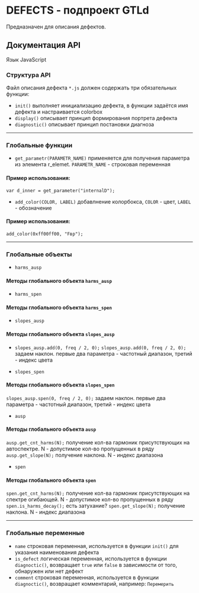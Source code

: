 # DEFECTS - подпроект GTLd

Предназначен для описания дефектов.

## Документация API
Язык JavaScript

### Структура API

Файл описания дефекта ```*.js``` должен содержать три обязательных функции:
* ``init()`` выполняет инициализацию дефекта, в функции задаётся имя дефекта и настраивается colorbox
* ``display()`` описывает принцип формирования портрета дефекта
* ``diagnostic()`` описывает принцип постановки диагноза

<hr>

### Глобальные функции

* ``get_parametr(PARAMETR_NAME)`` применяется для получения параметра из элемента r_elemet. ``PARAMETR_NAME`` - строковая переменная

#### Пример использования:
``var d_inner = get_parameter("internalD");``

* ``add_color(COLOR, LABEL)`` добавлнение колорбокса, ``COLOR`` - цвет, ``LABEL`` - обозначение

#### Пример использования:
``add_color(0xff00ff00, "Fвр");``
<hr>

### Глобальные объекты
* ``harms_ausp``
#### Методы глобального объекта ``harms_ausp``

* ``harms_spen``
#### Методы глобального объекта ``harms_spen``

* ``slopes_ausp``
#### Методы глобального объекта ``slopes_ausp``
* ``slopes_ausp.add(0, freq / 2, 0);``
``slopes_ausp.add(0, freq / 2, 0);`` задаем наклон. первые два параметра - частотный диапазон, третий - индекс цвета

* ``slopes_spen``
#### Методы глобального объекта ``slopes_spen``
``slopes_ausp.spen(0, freq / 2, 0);`` задаем наклон. первые два параметра - частотный диапазон, третий - индекс цвета

* ``ausp``
#### Методы глобального объекта ``ausp``
``ausp.get_cnt_harms(N);`` получение кол-ва гармоник присутствующих на автоспектре. N - допустимое кол-во пропущенных в ряду
``ausp.get_slope(N);`` получение наклона. N - индекс диапазона 

* ``spen``
#### Методы глобального объекта ``spen``
``spen.get_cnt_harms(N);`` получение кол-ва гармоник присутствующих на спектре огибающей. N - допустимое кол-во пропущенных в ряду
``spen.is_harms_decay();`` есть затухание?
``spen.get_slope(N);`` получение наклона. N - индекс диапазона

<hr>

### Глобальные переменные

* ``name`` cтроковая переменная, используется в функции ``init()`` для указания наименования дефекта
* ``is_defect`` логическая переменная, используется в функции ``diagnoctic()``, возвращает ``true`` или ``false`` в зависимости от того, обнаружен или нет дефект
* ``comment`` строковая переменная, используется в функции ``diagnoctic()``, возвращает комментарий, например:  ``Перемерить``



